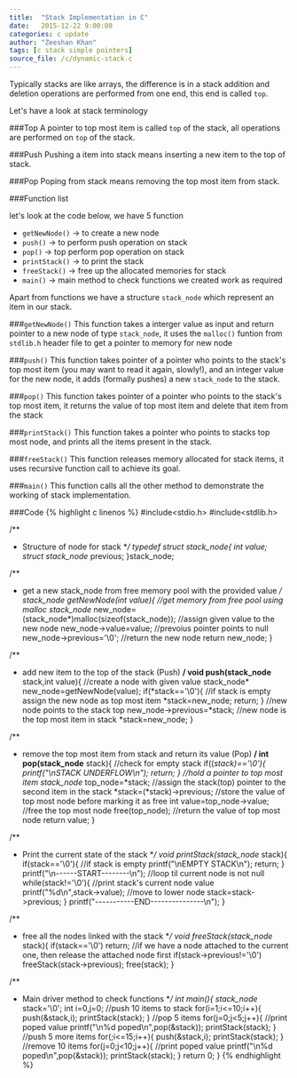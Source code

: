 ```yaml
---
title:  "Stack Implementation in C"
date:   2015-12-22 9:00:00
categories: c update
author: "Zeeshan Khan"
tags: [c stack simple pointers]
source_file: /c/dynamic-stack.c
---
```

Typically stacks are like arrays, the difference is in a stack addition and deletion operations are performed from one end,
this end is called `top`.

Let's have a look at stack terminology

###Top
A pointer to top most item is called `top` of the stack, all operations are performed on `top` of the stack.

###Push
Pushing a item into stack means inserting a new item to the top of stack.

###Pop
Poping from stack means removing the top most item from stack.

###Function list

let's look at the code below, we have 5 function

* `getNewNode()` -> to create a new node
* `push()` -> to perform push operation on stack
* `pop()` -> top perform pop operation on stack
* `printStack()` -> to print the stack
* `freeStack()` -> free up the allocated memories for stack
* `main()` -> main method to check functions we created work as required

Apart from functions we have a structure `stack_node` which represent an item in our stack.

###`getNewNode()`
This function takes a interger value as input and return pointer to a new node of type `stack_node`,
it uses the `malloc()` funtion from `stdlib.h` header file to get a pointer to memory for new node

###`push()`
This function takes pointer of a pointer who points to the stack's top most item (you may want to read it again, slowly!),
and an integer value for the new node, it adds (formally pushes) a new `stack_node` to the stack.

###`pop()`
This function takes pointer of a pointer who points to the stack's top most item, 
it returns the value of top most item and delete that item from the stack

###`printStack()`
This function takes a pointer who points to stacks top most node, and prints all the items present in the stack.

###`freeStack()`
This function releases memory allocated for stack items, it uses recursive function call to achieve  its goal.

###`main()`
This function calls all the other method to demonstrate the working of stack implementation.

###Code
{% highlight c linenos %}
#include<stdio.h>
#include<stdlib.h>

/**
 *  Structure of node for stack
 **/
typedef struct stack_node{
    int value;
    struct stack_node* previous;
}stack_node;

/**
 * get a new stack_node from free memory pool with the provided value
 **/
stack_node* getNewNode(int value){
    //get memory from free pool using malloc
    stack_node* new_node=(stack_node*)malloc(sizeof(stack_node));
    //assign given value to the new node
    new_node->value=value;
    //prevoius pointer points to null
    new_node->previous='\0';
    //return the new node
    return new_node;
}

/**
 * add new item to the top of the stack (Push)
 **/
void push(stack_node** stack,int value){
    //create a node with given value
    stack_node* new_node=getNewNode(value);
    if(*stack=='\0'){
        //if stack is empty assign the new node as top most item
        *stack=new_node;
        return;
    }
    //new node points to the stack top
    new_node->previous=*stack;
    //new node is the top most item in stack
    *stack=new_node;
}

/**
 * remove the top most item from stack and return its value (Pop)
 **/ 
int pop(stack_node** stack){
    //check for empty stack
    if((*stack)=='\0'){
        printf("\nSTACK UNDERFLOW\n");
        return;
    }
    //hold a pointer to top most item
    stack_node* top_node=*stack;
    //assign the stack(top) pointer to the second item in the stack
    *stack=(*stack)->previous;
    //store the value of top most node before marking it as free
    int value=top_node->value;
    //free the top most node
    free(top_node);
    //return the value of top most node
    return value;
}

/**
 * Print the current state of the stack
 **/
void printStack(stack_node* stack){
    if(stack=='\0'){
        //if stack is empty
        printf("\nEMPTY STACK\n");
        return;
    }
    printf("\n------START--------\n");
    //loop til current node is not null
    while(stack!='\0'){
        //print stack's current node value
        printf("%d\n",stack->value);
        //move to lower node
        stack=stack->previous;
    }
    printf("-----------END---------------\n");
}

/**
 * free all the nodes linked with the stack
 **/
void freeStack(stack_node* stack){
    if(stack=='\0')
        return;
    //if we have a node attached to the current one, then release the attached node first
    if(stack->previous!='\0')
        freeStack(stack->previous);
    free(stack);
}

/**
 * Main driver method to check functions
 **/
int main(){
    stack_node* stack='\0';
    int i=0,j=0;
    //push 10 items to stack
    for(i=1;i<=10;i++){
        push(&stack,i);
        printStack(stack);
    }
    //pop 5 items
    for(j=0;j<5;j++){
        //print poped value
        printf("\n%d poped\n",pop(&stack));
        printStack(stack);
    }
    //push 5 more items
    for(;i<=15;i++){
        push(&stack,i);
        printStack(stack);
    }
    //remove 10 items 
    for(j=0;j<10;j++){
        //print poped value
        printf("\n%d poped\n",pop(&stack));
        printStack(stack);
    }
    return 0;
}
{% endhighlight %}
